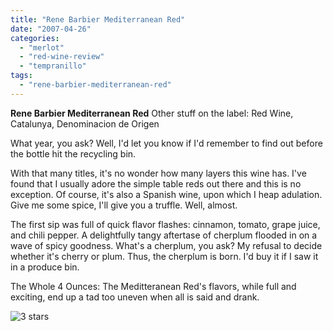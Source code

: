 ```yaml
---
title: "Rene Barbier Mediterranean Red"
date: "2007-04-26"
categories: 
  - "merlot"
  - "red-wine-review"
  - "tempranillo"
tags: 
  - "rene-barbier-mediterranean-red"
---
```


**Rene Barbier Mediterranean Red** Other stuff on the label: Red Wine, Catalunya, Denominacion de Origen

What year, you ask? Well, I'd let you know if I'd remember to find out before the bottle hit the recycling bin.

With that many titles, it's no wonder how many layers this wine has. I've found that I usually adore the simple table reds out there and this is no exception. Of course, it's also a Spanish wine, upon which I heap adulation. Give me some spice, I'll give you a truffle. Well, almost.

The first sip was full of quick flavor flashes: cinnamon, tomato, grape juice, and chili pepper. A delightfully tangy aftertase of cherplum flooded in on a wave of spicy goodness. What's a cherplum, you ask? My refusal to decide whether it's cherry or plum. Thus, the cherplum is born. I'd buy it if I saw it in a produce bin.

The Whole 4 Ounces: The Meditteranean Red's flavors, while full and exciting, end up a tad too uneven when all is said and drank.

![3 stars](http://www.rebeccagomezfarrell.com/wp-content/uploads/2009/02/rating_avocado1.gif "rating_avocado1")
